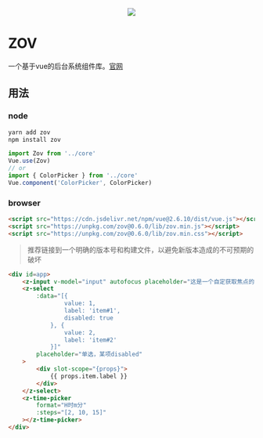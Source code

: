 <div align="center">
    <img src="http://zov.thephenix.cn/img/logo.5114b4c6.png">
</div>

# ZOV
一个基于vue的后台系统组件库。[官网](http://zovui.thephenix.cn)

## 用法

### node

```bash
yarn add zov
npm install zov
```

```js
import Zov from '../core'
Vue.use(Zov)
// or
import { ColorPicker } from '../core'
Vue.component('ColorPicker', ColorPicker)
```

### browser

```html
<script src="https://cdn.jsdelivr.net/npm/vue@2.6.10/dist/vue.js"></script>
<script src="https://unpkg.com/zov@0.6.0/lib/zov.min.js"></script>
<script src="https://unpkg.com/zov@0.6.0/lib/zov.min.css"></script>
```

> 推荐链接到一个明确的版本号和构建文件，以避免新版本造成的不可预期的破坏

```html
<div id=app>
    <z-input v-model="input" autofocus placeholder="这是一个自定获取焦点的input"></z-input>
    <z-select
        :data="[{
                value: 1,
                label: 'item#1',
                disabled: true
            }, {
                value: 2,
                label: 'item#2'
            }]"
        placeholder="单选，某项disabled"
    >
        <div slot-scope="{props}">
            {{ props.item.label }}
        </div>
    </z-select>
    <z-time-picker
        format="H时m分"
        :steps="[2, 10, 15]"
    ></z-time-picker>
</div>
```

